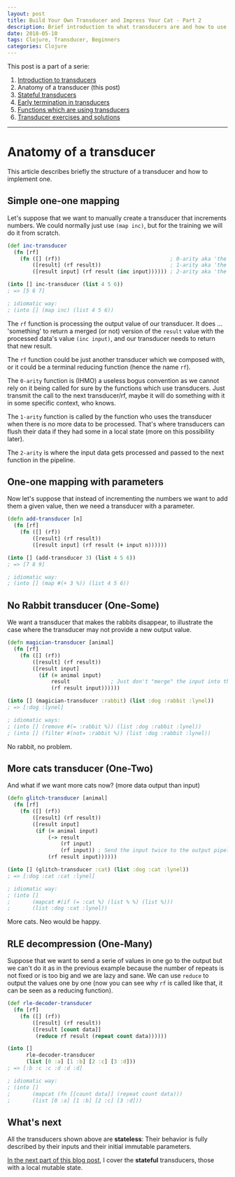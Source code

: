 ```yaml
---
layout: post
title: Build Your Own Transducer and Impress Your Cat - Part 2
description: Brief introduction to what transducers are and how to use them.
date: 2018-05-10
tags: Clojure, Transducer, Beginners
categories: Clojure
---
```


This post is a part of a serie:

1. [Introduction to transducers](2018-05-08-build-your-own-transducer-part1.md)
2. Anatomy of a transducer (this post)
3. [Stateful transducers](2018-05-12-build-your-own-transducer-part3.md)
4. [Early termination in transducers](2018-05-13-build-your-own-transducer-part4.md)
5. [Functions which are using transducers](2018-05-21-build-your-own-transducer-part5.md)
6. [Transducer exercises and solutions](https://github.com/green-coder/transducer-exercises)

---

# Anatomy of a transducer

This article describes briefly the structure of a transducer and how to implement one.

## Simple one-one mapping

Let's suppose that we want to manually create a transducer that increments numbers. We could normally just use `(map inc)`, but for the training we will do it from scratch.

```clojure
(def inc-transducer
  (fn [rf]
    (fn ([] (rf))                                   ; 0-arity aka 'the useless'
        ([result] (rf result))                      ; 1-arity aka 'the flusher'
        ([result input] (rf result (inc input)))))) ; 2-arity aka 'the doer'

(into [] inc-transducer (list 4 5 6))
; => [5 6 7]

; idiomatic way:
; (into [] (map inc) (list 4 5 6))
```

The `rf` function is processing the output value of our transducer. It does ... 'something' to return a merged (or not) version of the `result` value with the processed data's value `(inc input)`, and our transducer needs to return that new result.

The `rf` function could be just another transducer which we composed with, or it could be a terminal reducing function (hence the name `rf`).

The `0-arity` function is (IHMO) a useless bogus convention as we cannot rely on it being called for sure by the functions which use transducers. Just transmit the call to the next transducer/rf, maybe it will do something with it in some specific context, who knows.

The `1-arity` function is called by the function who uses the transducer when there is no more data to be processed. That's where transducers can flush their data if they had some in a local state (more on this possibility later).

The `2-arity` is where the input data gets processed and passed to the next function in the pipeline.

## One-one mapping with parameters

Now let's suppose that instead of incrementing the numbers we want to add them a given value, then we need a transducer with a parameter.

```clojure
(defn add-transducer [n]
  (fn [rf]
    (fn ([] (rf))
        ([result] (rf result))
        ([result input] (rf result (+ input n))))))

(into [] (add-transducer 3) (list 4 5 6))
; => [7 8 9]

; idiomatic way:
; (into [] (map #(+ 3 %)) (list 4 5 6))
```

## No Rabbit transducer (One-Some)

We want a transducer that makes the rabbits disappear, to illustrate the case where the transducer may not provide a new output value.

```clojure
(defn magician-transducer [animal]
  (fn [rf]
    (fn ([] (rf))
        ([result] (rf result))
        ([result input]
          (if (= animal input)
              result             ; Just don't "merge" the input into the result.
              (rf result input))))))

(into [] (magician-transducer :rabbit) (list :dog :rabbit :lynel))
; => [:dog :lynel]

; idiomatic ways:
; (into [] (remove #(= :rabbit %)) (list :dog :rabbit :lynel))
; (into [] (filter #(not= :rabbit %)) (list :dog :rabbit :lynel))
```

No rabbit, no problem.

## More cats transducer (One-Two)

And what if we want more cats now? (more data output than input)

```clojure
(defn glitch-transducer [animal]
  (fn [rf]
    (fn ([] (rf))
        ([result] (rf result))
        ([result input]
         (if (= animal input)
             (-> result
                 (rf input)
                 (rf input)) ; Send the input twice to the output pipeline.
             (rf result input))))))

(into [] (glitch-transducer :cat) (list :dog :cat :lynel))
; => [:dog :cat :cat :lynel]

; idiomatic way:
; (into []
;       (mapcat #(if (= :cat %) (list % %) (list %)))
;       (list :dog :cat :lynel))
```

More cats. Neo would be happy.

## RLE decompression (One-Many)

Suppose that we want to send a serie of values in one go to the output but we can't do it as in the previous example because the number of repeats is not fixed or is too big and we are lazy and sane. We can use `reduce` to output the values one by one (now you can see why `rf` is called like that, it can be seen as a reducing function).

```clojure
(def rle-decoder-transducer
  (fn [rf]
    (fn ([] (rf))
        ([result] (rf result))
        ([result [count data]]
         (reduce rf result (repeat count data))))))

(into []
      rle-decoder-transducer
      (list [0 :a] [1 :b] [2 :c] [3 :d]))
; => [:b :c :c :d :d :d]

; idiomatic way:
; (into []
;       (mapcat (fn [[count data]] (repeat count data)))
;       (list [0 :a] [1 :b] [2 :c] [3 :d]))
```

## What's next

All the transducers shown above are **stateless**: Their behavior is fully described by their inputs and their initial immutable parameters.

[In the next part of this blog post](2018-05-12-build-your-own-transducer-part3.md), I cover the **stateful** transducers, those with a local mutable state.
